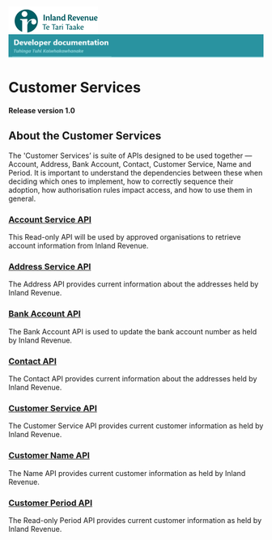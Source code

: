 
![IRD logo](../Images/IRlogo.gif)
![Software Dev](../Images/SoftwareDev.png)

# Customer Services 
#### Release version 1.0 

## About the Customer Services
The 'Customer Services’ is suite of APIs designed to be used together — Account, Address, Bank Account, Contact, Customer Service, Name and Period. It is 
important to understand the dependencies between these when deciding which ones to implement, how to correctly sequence their adoption, how authorisation rules 
impact access, and how to use them in general. 

### [Account Service API](Service%20-%20Account)
This Read-only API will be used by approved organisations to retrieve account information from Inland Revenue.

### [Address Service API](Service%20-%20Address)
The Address API provides current information about the addresses held by Inland Revenue.

### [Bank Account API](Service%20-%20Account) 
The Bank Account API is used to update the bank account number as held by Inland Revenue.

### [Contact API](Service%20-%20Contact) 
The Contact API provides current information about the addresses held by Inland Revenue.

### [Customer Service API](Service%20-%20Customer)
The Customer Service API provides current customer information as held by Inland Revenue. 

### [Customer Name API](Service%20-%20Name)
The Name API provides current customer information as held by Inland Revenue. 

### [Customer Period API](Service%20-%20Period)
The Read-only Period API provides current customer information as held by Inland Revenue. 